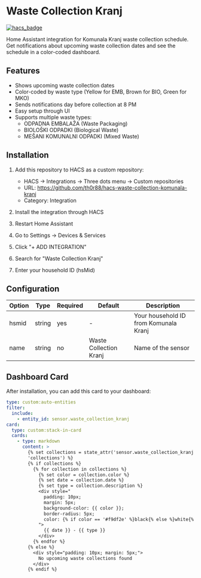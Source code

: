 # Waste Collection Kranj

[![hacs_badge](https://img.shields.io/badge/HACS-Custom-41BDF5.svg)](https://github.com/hacs/integration)

Home Assistant integration for Komunala Kranj waste collection schedule. Get notifications about upcoming waste collection dates and see the schedule in a color-coded dashboard.

## Features

- Shows upcoming waste collection dates
- Color-coded by waste type (Yellow for EMB, Brown for BIO, Green for MKO)
- Sends notifications day before collection at 8 PM
- Easy setup through UI
- Supports multiple waste types:
  - ODPADNA EMBALAŽA (Waste Packaging)
  - BIOLOŠKI ODPADKI (Biological Waste)
  - MEŠANI KOMUNALNI ODPADKI (Mixed Waste)

## Installation

1. Add this repository to HACS as a custom repository:
   - HACS -> Integrations -> Three dots menu -> Custom repositories
   - URL: https://github.com/th0r88/hacs-waste-collection-komunala-kranj
   - Category: Integration

2. Install the integration through HACS
3. Restart Home Assistant
4. Go to Settings -> Devices & Services
5. Click "+ ADD INTEGRATION"
6. Search for "Waste Collection Kranj"
7. Enter your household ID (hsMid)

## Configuration

| Option | Type | Required | Default | Description |
|--------|------|----------|---------|-------------|
| hsmid | string | yes | - | Your household ID from Komunala Kranj |
| name | string | no | Waste Collection Kranj | Name of the sensor |

## Dashboard Card

After installation, you can add this card to your dashboard:

```yaml
type: custom:auto-entities
filter:
  include:
    - entity_id: sensor.waste_collection_kranj
card:
  type: custom:stack-in-card
  cards:
    - type: markdown
      content: >
        {% set collections = state_attr('sensor.waste_collection_kranj',
        'collections') %}
        {% if collections %}
          {% for collection in collections %}
            {% set color = collection.color %}
            {% set date = collection.date %}
            {% set type = collection.description %}
            <div style="
              padding: 10px;
              margin: 5px;
              background-color: {{ color }};
              border-radius: 5px;
              color: {% if color == '#f9df2e' %}black{% else %}white{% endif %};
            ">
              {{ date }} - {{ type }}
            </div>
          {% endfor %}
        {% else %}
          <div style="padding: 10px; margin: 5px;">
            No upcoming waste collections found
          </div>
        {% endif %}